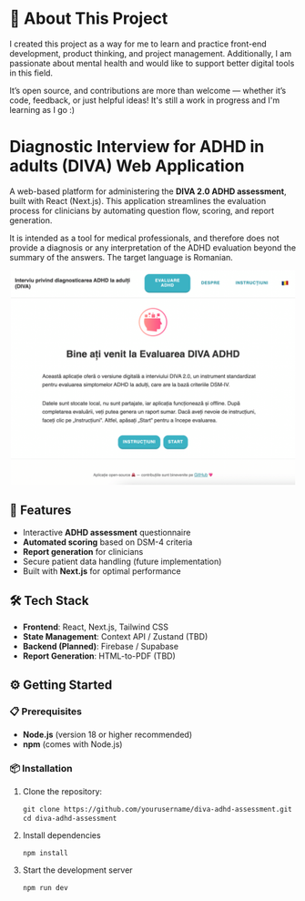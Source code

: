# 💖 About This Project

I created this project as a way for me to learn and practice front-end development, product thinking, and project management. Additionally, I am passionate about mental health and would like to support better digital tools in this field.

It’s open source, and contributions are more than welcome — whether it’s code, feedback, or just helpful ideas! It's still a work in progress and I'm learning as I go :)

# Diagnostic Interview for ADHD in adults (DIVA) Web Application

A web-based platform for administering the **DIVA 2.0 ADHD assessment**, built with React (Next.js). This application streamlines the evaluation process for clinicians by automating question flow, scoring, and report generation.

It is intended as a tool for medical professionals, and therefore does not provide a diagnosis or any interpretation of the ADHD evaluation beyond the summary of the answers. The target language is Romanian.

<p align="center">
  <img src="./public/diva-landing-page.png" alt="Landing page screenshot" width="500" />
</p>

## 🚀 Features

- Interactive **ADHD assessment** questionnaire
- **Automated scoring** based on DSM-4 criteria
- **Report generation** for clinicians
- Secure patient data handling (future implementation)
- Built with **Next.js** for optimal performance

## 🛠️ Tech Stack

- **Frontend**: React, Next.js, Tailwind CSS
- **State Management**: Context API / Zustand (TBD)
- **Backend (Planned)**: Firebase / Supabase
- **Report Generation**: HTML-to-PDF (TBD)

## ⚙️ Getting Started

### 📋 Prerequisites

- **Node.js** (version 18 or higher recommended)
- **npm** (comes with Node.js)

### 📦 Installation

1. Clone the repository:
   ```
   git clone https://github.com/yourusername/diva-adhd-assessment.git
   cd diva-adhd-assessment
   ```
2. Install dependencies

   ```
   npm install
   ```

3. Start the development server
   ```
   npm run dev
   ```
